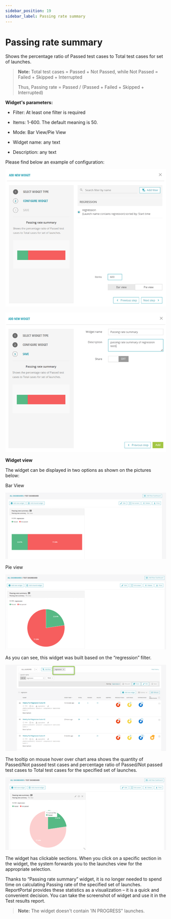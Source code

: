```yaml
---
sidebar_position: 19
sidebar_label: Passing rate summary
---
```


# Passing rate summary

Shows the percentage ratio of Passed test cases to Total test cases for set of launches.

>**Note:**
> Total test cases = Passed + Not Passed, while Not Passed = Failed + Skipped + Interrupted
> 
> Thus, Passing rate = Passed / (Passed + Failed + Skipped + Interrupted)

**Widget's parameters:**

- Filter: At least one filter is required

- Items: 1-600. The default meaning is 50.

- Mode: Bar View/Pie View

- Widget name: any text

- Description: any text

Please find below an example of configuration:

![Image](img/widget-types/PassingRateSummary1.png)

![Image](img/widget-types/PassingRateSummary2.png)

**Widget view**

The widget can be displayed in two options as shown on the pictures below:

Bar View

![Image](img/widget-types/PassingRateSummary3.png)

Pie view

![Image](img/widget-types/PassingRateSummary4.png)

As you can see, this widget was built based on the “regression” filter.

![Image](img/widget-types/PassingRateSummary5.png)

The tooltip on mouse hover over chart area shows the quantity of Passed/Not passed test cases and percentage ratio of Passed/Not passed test cases to Total test cases for the specified set of launches.

![Image](img/widget-types/PassingRateSummary6.png)

The widget has clickable sections. When you click on a specific section in the widget, the system forwards you to the launches view for the appropriate selection.

Thanks to “Passing rate summary” widget, it is no longer needed to spend time on calculating Passing rate of the specified set of launches. ReportPortal provides these statistics as a visualization – it is a quick and convenient decision. You can take the screenshot of widget and use it in the Test results report.

>**Note:**
The widget doesn't contain 'IN PROGRESS" launches.
